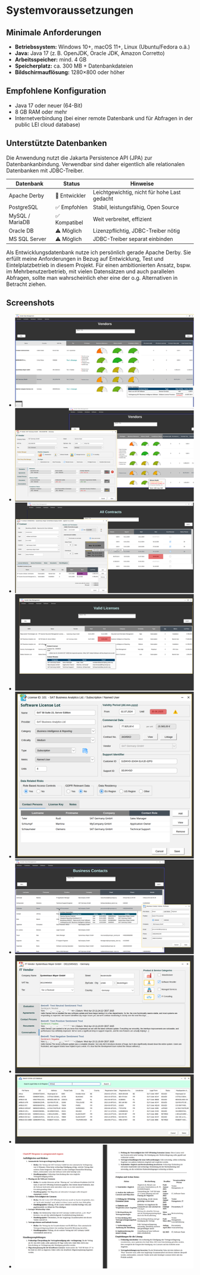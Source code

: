 # Systemvoraussetzungen

## Minimale Anforderungen

- **Betriebssystem:** Windows 10+, macOS 11+, Linux (Ubuntu/Fedora o.ä.)
- **Java:** Java 17 (z. B. OpenJDK, Oracle JDK, Amazon Corretto)
- **Arbeitsspeicher:** mind. 4 GB
- **Speicherplatz:** ca. 300 MB + Datenbankdateien
- **Bildschirmauflösung:** 1280×800 oder höher

## Empfohlene Konfiguration

- Java 17 oder neuer (64-Bit)
- 8 GB RAM oder mehr
- Internetverbindung (bei einer remote Datenbank und für Abfragen in der public LEI cloud database)

## Unterstützte Datenbanken
Die Anwendung nutzt die Jakarta Persistence API (JPA) zur Datenbankanbindung. 
Verwendbar sind daher eigentlich alle relationalen Datenbanken mit JDBC-Treiber. 

| Datenbank         | Status            | Hinweise                                     |
|-------------------|-------------------|----------------------------------------------|
| Apache Derby      | 🧪 Entwickler     | Leichtgewichtig, nicht für hohe Last gedacht |
| PostgreSQL        | ✅ Empfohlen      | Stabil, leistungsfähig, Open Source          |
| MySQL / MariaDB   | ✅ Kompatibel     | Weit verbreitet, effizient                   |
| Oracle DB         | ⚠️ Möglich        | Lizenzpflichtig, JDBC-Treiber nötig          |
| MS SQL Server     | ⚠️ Möglich        | JDBC-Treiber separat einbinden               |

Als Entwicklungsdatenbank nutze ich persönlich gerade Apache Derby. Sie erfüllt meine Anforderungen in Bezug auf Entwicklung, Test und Eintelplatzbetrieb in diesem Projekt. 
Für einen ambitionierten Ansatz, bspw. im Mehrbenutzerbetrieb, mit vielen Datensätzen und auch parallelen Abfragen, sollte man wahrscheinlich eher eine der o.g. Alternativen in Betracht ziehen. 

## Screenshots 
- ![Alt-Text](Bild001.png)
- ![Alt-Text](Bild002.png)
- ![Alt-Text](Bildschirmfoto_68.png)
- ![Alt-Text](Bildschirmfoto_18.png)
- ![Alt-Text](Bild003.png)
- ![Alt-Text](Bildschirmfoto_20.png)
- ![Alt-Text](Bildschirmfoto_24.png)
- ![Alt-Text](Bildschirmfoto_50.png)
- ![Alt-Text](Bild08.png)
